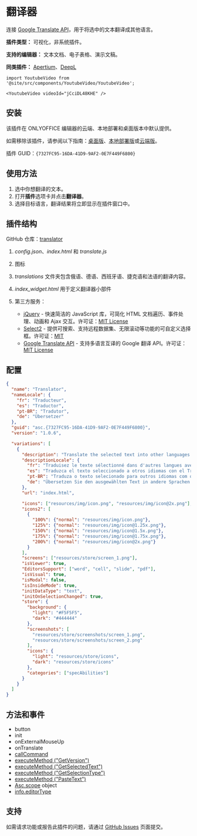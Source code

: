 # 翻译器

连接 [Google Translate API](https://cloud.google.com/translate?hl=ru)，用于将选中的文本翻译成其他语言。

**插件类型：** 可视化，非系统插件。

**支持的编辑器：** 文本文档、电子表格、演示文稿。

**同类插件：** [Apertium](https://github.com/ONLYOFFICE/onlyoffice.github.io/tree/master/sdkjs-plugins/content/apertium)、[DeepL](https://github.com/ONLYOFFICE/onlyoffice.github.io/tree/master/sdkjs-plugins/content/deepl)

```mdx-code-block
import YoutubeVideo from '@site/src/components/YoutubeVideo/YoutubeVideo';

<YoutubeVideo videoId="jCciDL48KHE" />
```

## 安装

该插件在 ONLYOFFICE 编辑器的云端、本地部署和桌面版本中默认提供。

如需移除该插件，请参阅以下指南：[桌面版](../../tutorials/installing/onlyoffice-desktop-editors.md)、[本地部署版](../../tutorials/installing/onlyoffice-docs-on-premises.md)或[云端版](../../tutorials/installing/onlyoffice-cloud.md)。

插件 GUID：`{7327FC95-16DA-41D9-9AF2-0E7F449F6800}`

## 使用方法

1. 选中你想翻译的文本。
2. 打开**插件**选项卡并点击**翻译器**。
3. 选择目标语言，翻译结果将立即显示在插件窗口中。

## 插件结构

GitHub 仓库：[translator](https://github.com/ONLYOFFICE/onlyoffice.github.io/tree/master/sdkjs-plugins/content/translator)

1. *config.json*、*index.html* 和 *translate.js*

2. 图标

3. *translations* 文件夹包含俄语、德语、西班牙语、捷克语和法语的翻译内容。

4. *index_widget.html* 用于定义翻译器小部件

5. 第三方服务：

   - [jQuery](https://jquery.com) - 快速简洁的 JavaScript 库，可简化 HTML 文档遍历、事件处理、动画和 Ajax 交互。许可证：[MIT License](https://github.com/ONLYOFFICE/onlyoffice.github.io/blob/master/sdkjs-plugins/content/translator/licenses/jQuery.license)
   - [Select2](https://select2.org/) - 提供可搜索、支持远程数据集、无限滚动等功能的可自定义选择框。许可证：[MIT](https://github.com/ONLYOFFICE/onlyoffice.github.io/blob/master/sdkjs-plugins/content/translator/licenses/Select2.license)
   - [Google Translate API](https://cloud.google.com/translate?hl=ru) - 支持多语言互译的 Google 翻译 API。许可证：[MIT License](https://github.com/matheuss/google-translate-api/blob/master/LICENSE)

## 配置

``` json
{
  "name": "Translator",
  "nameLocale": {
    "fr": "Traducteur",
    "es": "Traductor",
    "pt-BR": "Tradutor",
    "de": "Übersetzer"
  },
  "guid": "asc.{7327FC95-16DA-41D9-9AF2-0E7F449F6800}",
  "version": "1.0.6",

  "variations": [
    {
      "description": "Translate the selected text into other languages with Google Translate.",
      "descriptionLocale": {
        "fr": "Traduisez le texte sélectionné dans d'autres langues avec Google Translate.",
        "es": "Traduzca el texto seleccionado a otros idiomas con el Traductor de Google.",
        "pt-BR": "Traduza o texto selecionado para outros idiomas com o Google Translate.",
        "de": "Übersetzen Sie den ausgewählten Text in andere Sprachen mit Google Translate."
      },
      "url": "index.html",

      "icons": ["resources/img/icon.png", "resources/img/icon@2x.png"],
      "icons2": [
        {
          "100%": {"normal": "resources/img/icon.png"},
          "125%": {"normal": "resources/img/icon@1.25x.png"},
          "150%": {"normal": "resources/img/icon@1.5x.png"},
          "175%": {"normal": "resources/img/icon@1.75x.png"},
          "200%": {"normal": "resources/img/icon@2x.png"}
        }
      ],
      "screens": ["resources/store/screen_1.png"],
      "isViewer": true,
      "EditorsSupport": ["word", "cell", "slide", "pdf"],
      "isVisual": true,
      "isModal": false,
      "isInsideMode": true,
      "initDataType": "text",
      "initOnSelectionChanged": true,
      "store": {
        "background": {
          "light": "#F5F5F5",
          "dark": "#444444"
        },
        "screenshots": [
          "resources/store/screenshots/screen_1.png",
          "resources/store/screenshots/screen_2.png"
        ],
        "icons": {
          "light": "resources/store/icons",
          "dark": "resources/store/icons"
        },
        "categories": ["specAbilities"]
      }
    }
  ]
}
```

## 方法和事件

- button
- init
- onExternalMouseUp
- onTranslate
- [callCommand](/docs/plugin-and-macros/interacting-with-editors/overview/how-to-call-commands.md#callcommand)
- [executeMethod ("GetVersion")](/docs/plugin-and-macros/interacting-with-editors/text-document-api/Methods/GetVersion.md)
- [executeMethod ("GetSelectedText")](/docs/plugin-and-macros/interacting-with-editors/text-document-api/Methods/GetSelectedText.md)
- [executeMethod ("GetSelectionType")](/docs/plugin-and-macros/interacting-with-editors/text-document-api/Methods/GetSelectionType.md)
- [executeMethod ("PasteText")](/docs/plugin-and-macros/interacting-with-editors/text-document-api/Methods/PasteText.md)
- [Asc.scope](/docs/plugin-and-macros/interacting-with-editors/overview/how-to-call-commands.md#ascscope-object) object
- [info.editorType](/docs/plugin-and-macros/interacting-with-editors/overview/how-to-call-commands.md#editorType)

## 支持

如需请求功能或报告此插件的问题，请通过 [GitHub Issues](https://github.com/ONLYOFFICE/onlyoffice.github.io/issues) 页面提交。
